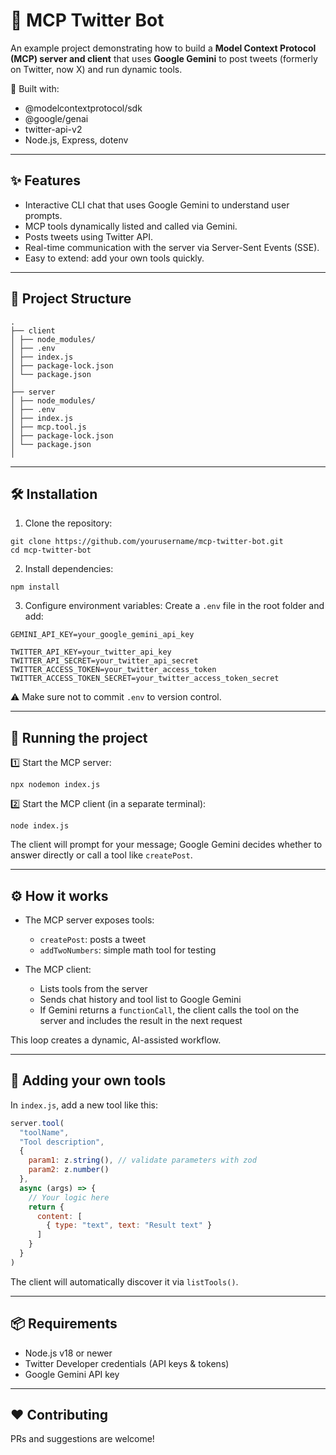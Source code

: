 # 🧠 MCP Twitter Bot

An example project demonstrating how to build a **Model Context Protocol (MCP) server and client** that uses **Google Gemini** to post tweets (formerly on Twitter, now X) and run dynamic tools.

🚀 Built with:

* @modelcontextprotocol/sdk
* @google/genai
* twitter-api-v2
* Node.js, Express, dotenv

---

## ✨ Features

* Interactive CLI chat that uses Google Gemini to understand user prompts.
* MCP tools dynamically listed and called via Gemini.
* Posts tweets using Twitter API.
* Real-time communication with the server via Server-Sent Events (SSE).
* Easy to extend: add your own tools quickly.

---

## 📂 Project Structure

```
.
├── client
│ ├── node_modules/
│ ├── .env
│ ├── index.js
│ ├── package-lock.json
│ └── package.json
│
├── server
│ ├── node_modules/
│ ├── .env
│ ├── index.js
│ ├── mcp.tool.js
│ ├── package-lock.json
│ └── package.json
│

```

---

## 🛠 Installation

1. Clone the repository:

```
git clone https://github.com/yourusername/mcp-twitter-bot.git
cd mcp-twitter-bot
```

2. Install dependencies:

```
npm install
```

3. Configure environment variables:
   Create a `.env` file in the root folder and add:

```
GEMINI_API_KEY=your_google_gemini_api_key

TWITTER_API_KEY=your_twitter_api_key
TWITTER_API_SECRET=your_twitter_api_secret
TWITTER_ACCESS_TOKEN=your_twitter_access_token
TWITTER_ACCESS_TOKEN_SECRET=your_twitter_access_token_secret
```

⚠️ Make sure not to commit `.env` to version control.

---

## 🚀 Running the project

1️⃣ Start the MCP server:

```
npx nodemon index.js
```

2️⃣ Start the MCP client (in a separate terminal):

```
node index.js
```

The client will prompt for your message; Google Gemini decides whether to answer directly or call a tool like `createPost`.

---

## ⚙️ How it works

* The MCP server exposes tools:

  * `createPost`: posts a tweet
  * `addTwoNumbers`: simple math tool for testing
* The MCP client:

  * Lists tools from the server
  * Sends chat history and tool list to Google Gemini
  * If Gemini returns a `functionCall`, the client calls the tool on the server and includes the result in the next request

This loop creates a dynamic, AI-assisted workflow.

---

## 🧩 Adding your own tools

In `index.js`, add a new tool like this:

```js
server.tool(
  "toolName",
  "Tool description",
  {
    param1: z.string(), // validate parameters with zod
    param2: z.number()
  },
  async (args) => {
    // Your logic here
    return {
      content: [
        { type: "text", text: "Result text" }
      ]
    }
  }
)
```

The client will automatically discover it via `listTools()`.

---

## 📦 Requirements

* Node.js v18 or newer
* Twitter Developer credentials (API keys & tokens)
* Google Gemini API key

---



## ❤️ Contributing

PRs and suggestions are welcome!

